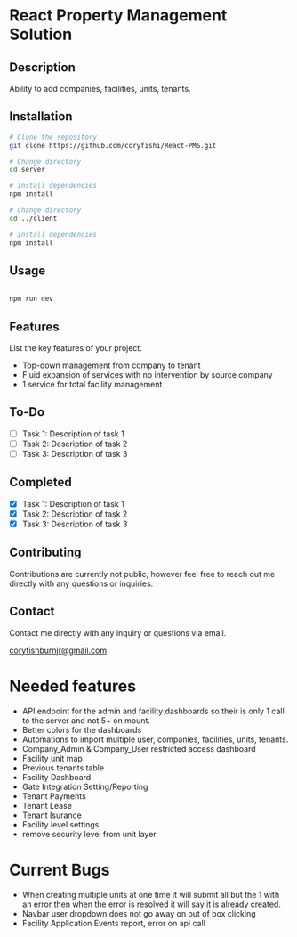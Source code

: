 # React Property Management Solution

## Description

Ability to add companies, facilities, units, tenants.

## Installation

```bash
# Clone the repository
git clone https://github.com/coryfishi/React-PMS.git

# Change directory
cd server

# Install dependencies
npm install

# Change directory
cd ../client

# Install dependencies
npm install

```

## Usage

```bash

npm run dev

```

## Features

List the key features of your project.

- Top-down management from company to tenant
- Fluid expansion of services with no intervention by source company
- 1 service for total facility management

## To-Do

- [ ] Task 1: Description of task 1
- [ ] Task 2: Description of task 2
- [ ] Task 3: Description of task 3

## Completed

- [x] Task 1: Description of task 1
- [x] Task 2: Description of task 2
- [x] Task 3: Description of task 3

## Contributing

Contributions are currently not public, however feel free to reach out me directly with any questions or inquiries.

## Contact

Contact me directly with any inquiry or questions via email.

coryfishburnjr@gmail.com

# Needed features

- API endpoint for the admin and facility dashboards so their is only 1 call to the server and not 5+ on mount.
- Better colors for the dashboards
- Automations to import multiple user, companies, facilities, units, tenants.
- Company_Admin & Company_User restricted access dashboard
- Facility unit map
- Previous tenants table
- Facility Dashboard
- Gate Integration Setting/Reporting
- Tenant Payments
- Tenant Lease
- Tenant Isurance
- Facility level settings
- remove security level from unit layer

# Current Bugs

- When creating multiple units at one time it will submit all but the 1 with an error then when the error is resolved it will say it is already created.
- Navbar user dropdown does not go away on out of box clicking
- Facility Application Events report, error on api call
